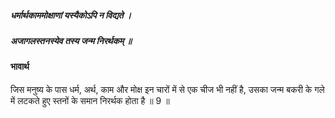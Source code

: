 ##### धर्मार्थकाममोक्षाणां यस्यैकोऽपि न विद्यते ।
##### अजागलस्तनस्येव तस्य जन्म निरर्थकम् ॥

#### भावार्थ

जिस मनुष्य के पास धर्म, अर्थ, काम और मोक्ष इन चारों में से एक चीज भी नहीं है, उसका जन्म बकरी के गले में लटकते हुए स्तनों के समान निरर्थक होता है ॥ 9 ॥
